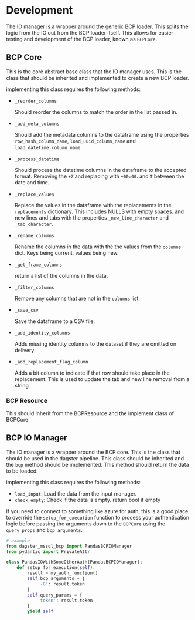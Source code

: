 # Development

The IO manager is a wrapper around the generic BCP loader. This splits the logic from the IO out from the BCP loader itself. This allows for easier testing and development of the BCP loader, known as `BCPCore`.

## BCP Core

This is the core abstract base class that the IO manager uses. This is the class that should be inherited and implemented to create a new BCP loader.

implementing this class requires the following methods:

* `_reorder_columns`

    Should reorder the columns to match the order in the list passed in.

* `_add_meta_columns`

    Should add the metadata columns to the dataframe using the properties `row_hash_column_name`, `load_uuid_column_name` and `load_datetime_column_name`.

* `_process_datetime`

    Should process the datetime columns in the dataframe to the accepted format. Removing the `+Z` and replacing with `+00:00`. and `T` between the date and time.

* `_replace_values`
    
    Replace the values in the dataframe with the replacements in the `replacements` dictionary. This includes NULLS with empty spaces. and new lines and tabs with the properties `_new_line_character` and `_tab_character`.

* `_rename_columns`
    
    Rename the columns in the data with the the values from the `columns` dict. Keys being current, values being new.

* `_get_frame_columns`

    return a list of the columns in the data.

* `_filter_columns`

    Remove any columns that are not in the `columns` list.

* `_save_csv`

    Save the dataframe to a CSV file.

* `_add_identity_columns`

    Adds missing identity columns to the dataset if they are omitted on delivery

* `_add_replacement_flag_column`

    Adds a bit column to indicate if that row should take place in the replacement.
    This is used to update the tab and new line removal from a string

### BCP Resource

This should inherit from the BCPResource and the implement class of BCPCore

## BCP IO Manager

The IO manager is a wrapper around the BCP core. This is the class that should be used in the dagster pipeline. This class should be inherited and the `bcp` method should be implemented. This method should return the data to be loaded.

implementing this class requires the following methods:

* `load_input`: Load the data from the input manager.
* `check_empty`: Check if the data is empty. return bool if empty

If you need to connect to something like azure for auth, this is a good place to override the `setup_for_execution` function to process your authentication logic before passing the arguments down to the `BCPCore` using the `query_props` and `bcp_arguments`.

```python
# example
from dagster_mssql_bcp import PandasBCPIOManager
from pydantic import PrivateAttr

class PandasIOWithSomeOtherAuth(PandasBCPIOManager):
    def setup_for_execution(self):
        result = my_auth_function()
        self.bcp_arguments = {
            '-G': result.token
        }
        self.query_params = {
            'token': result.token
        }
        yield self
```